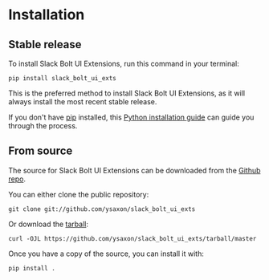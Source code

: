 # Installation

## Stable release

To install Slack Bolt UI Extensions, run this command in your
terminal:

``` console
pip install slack_bolt_ui_exts
```

This is the preferred method to install Slack Bolt UI Extensions, as it will always install the most recent stable release.

If you don't have [pip][] installed, this [Python installation guide][]
can guide you through the process.

## From source

The source for Slack Bolt UI Extensions can be downloaded from
the [Github repo][].

You can either clone the public repository:

``` console
git clone git://github.com/ysaxon/slack_bolt_ui_exts
```

Or download the [tarball][]:

``` console
curl -OJL https://github.com/ysaxon/slack_bolt_ui_exts/tarball/master
```

Once you have a copy of the source, you can install it with:

``` console
pip install .
```

  [pip]: https://pip.pypa.io
  [Python installation guide]: http://docs.python-guide.org/en/latest/starting/installation/
  [Github repo]: https://github.com/%7B%7B%20cookiecutter.github_username%20%7D%7D/%7B%7B%20cookiecutter.project_slug%20%7D%7D
  [tarball]: https://github.com/%7B%7B%20cookiecutter.github_username%20%7D%7D/%7B%7B%20cookiecutter.project_slug%20%7D%7D/tarball/master

